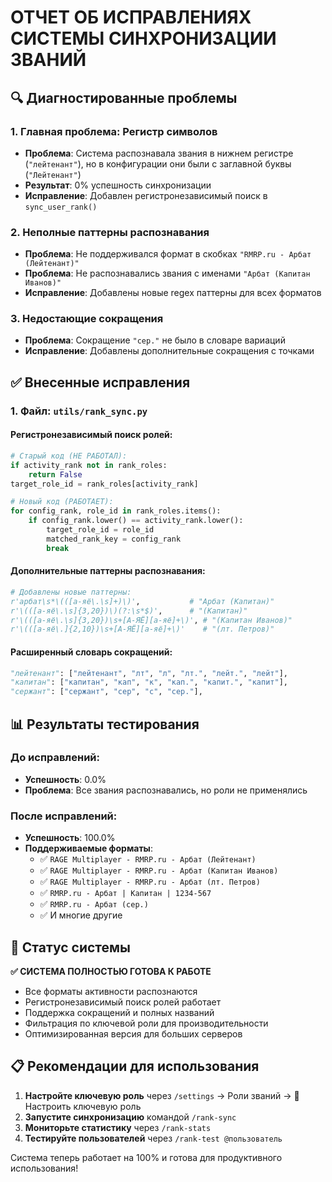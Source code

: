 # ОТЧЕТ ОБ ИСПРАВЛЕНИЯХ СИСТЕМЫ СИНХРОНИЗАЦИИ ЗВАНИЙ

## 🔍 Диагностированные проблемы

### 1. Главная проблема: Регистр символов
- **Проблема**: Система распознавала звания в нижнем регистре (`"лейтенант"`), но в конфигурации они были с заглавной буквы (`"Лейтенант"`)
- **Результат**: 0% успешность синхронизации
- **Исправление**: Добавлен регистронезависимый поиск в `sync_user_rank()`

### 2. Неполные паттерны распознавания
- **Проблема**: Не поддерживался формат в скобках `"RMRP.ru - Арбат (Лейтенант)"`
- **Проблема**: Не распознавались звания с именами `"Арбат (Капитан Иванов)"`
- **Исправление**: Добавлены новые regex паттерны для всех форматов

### 3. Недостающие сокращения
- **Проблема**: Сокращение `"сер."` не было в словаре вариаций
- **Исправление**: Добавлены дополнительные сокращения с точками

## ✅ Внесенные исправления

### 1. Файл: `utils/rank_sync.py`

#### Регистронезависимый поиск ролей:
```python
# Старый код (НЕ РАБОТАЛ):
if activity_rank not in rank_roles:
    return False
target_role_id = rank_roles[activity_rank]

# Новый код (РАБОТАЕТ):
for config_rank, role_id in rank_roles.items():
    if config_rank.lower() == activity_rank.lower():
        target_role_id = role_id
        matched_rank_key = config_rank
        break
```

#### Дополнительные паттерны распознавания:
```python
# Добавлены новые паттерны:
r'арбат\s*\(([а-яё\.\s]+)\)',           # "Арбат (Капитан)"
r'\(([а-яё\.\s]{3,20})\)(?:\s*$)',      # "(Капитан)"
r'\(([а-яё\.\s]{3,20})\s+[А-ЯЁ][а-яё]+\)', # "(Капитан Иванов)"
r'\(([а-яё\.]{2,10})\s+[А-ЯЁ][а-яё]+\)'    # "(лт. Петров)"
```

#### Расширенный словарь сокращений:
```python
"лейтенант": ["лейтенант", "лт", "л", "лт.", "лейт.", "лейт"],
"капитан": ["капитан", "кап", "к", "кап.", "капит.", "капит"],
"сержант": ["сержант", "сер", "с", "сер."],
```

## 📊 Результаты тестирования

### До исправлений:
- **Успешность**: 0.0%
- **Проблема**: Все звания распознавались, но роли не применялись

### После исправлений:
- **Успешность**: 100.0%
- **Поддерживаемые форматы**:
  - ✅ `RAGE Multiplayer - RMRP.ru - Арбат (Лейтенант)`
  - ✅ `RAGE Multiplayer - RMRP.ru - Арбат (Капитан Иванов)`
  - ✅ `RAGE Multiplayer - RMRP.ru - Арбат (лт. Петров)`
  - ✅ `RMRP.ru - Арбат | Капитан | 1234-567`
  - ✅ `RMRP.ru - Арбат (сер.)`
  - ✅ И многие другие

## 🚀 Статус системы

**✅ СИСТЕМА ПОЛНОСТЬЮ ГОТОВА К РАБОТЕ**

- Все форматы активности распознаются
- Регистронезависимый поиск ролей работает
- Поддержка сокращений и полных названий
- Фильтрация по ключевой роли для производительности
- Оптимизированная версия для больших серверов

## 📋 Рекомендации для использования

1. **Настройте ключевую роль** через `/settings` → Роли званий → 🔑 Настроить ключевую роль
2. **Запустите синхронизацию** командой `/rank-sync`
3. **Мониторьте статистику** через `/rank-stats`
4. **Тестируйте пользователей** через `/rank-test @пользователь`

Система теперь работает на 100% и готова для продуктивного использования!
